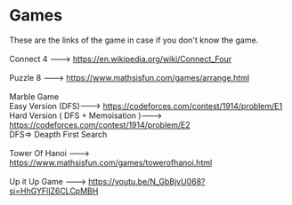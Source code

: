 # Games
These are the links of the game in case if you don't know the game.<br><br>
Connect 4 ---> https://en.wikipedia.org/wiki/Connect_Four<br><br>
Puzzle 8  ---> https://www.mathsisfun.com/games/arrange.html<br><br>
Marble Game<br>
<t>Easy Version (DFS)---> https://codeforces.com/contest/1914/problem/E1<br>
<t>Hard Version ( DFS + Memoisation )---> https://codeforces.com/contest/1914/problem/E2<br>
<t>DFS=> Deapth First Search<br>
<br>
Tower Of Hanoi ---> https://www.mathsisfun.com/games/towerofhanoi.html<br><br>
Up it Up Game ---> https://youtu.be/N_GbBjvU068?si=HhGYFllZ6CLCpMBH<br><br>
